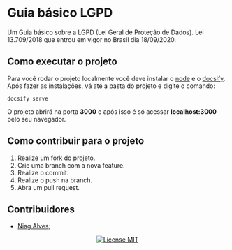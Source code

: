 # Guia básico LGPD

Um Guia básico sobre a LGPD (Lei Geral de Proteção de Dados). Lei 13.709/2018 que entrou em vigor no Brasil dia 18/09/2020.

## Como executar o projeto

Para você rodar o projeto localmente você deve instalar o [node](https://nodejs.org/en/) e o [docsify](https://docsify.js.org/).
Após fazer as instalações, vá até a pasta do projeto e digite o comando:

```
docsify serve
```

O projeto abrirá na porta **3000** e após isso é só acessar **localhost:3000** pelo seu navegador.

## Como contribuir para o projeto

1. Realize um fork do projeto.
2. Crie uma branch com a nova feature.
3. Realize o commit.
4. Realize o push na branch.
5. Abra um pull request.

## Contribuidores

- [Niag Alves](https://github.com/niagalves);

<p align="center">
  <a href="https://opensource.org/licenses/MIT">
    <img src="https://img.shields.io/badge/License-MIT-blue.svg" alt="License MIT">
  </a>
</p>

